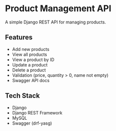 # Product Management API

A simple Django REST API for managing products.

## Features

- Add new products
- View all products
- View a product by ID
- Update a product
- Delete a product
- Validation (price, quantity > 0, name not empty)
- Swagger API docs

## Tech Stack

- Django
- Django REST Framework
- MySQL
- Swagger (drf-yasg)
